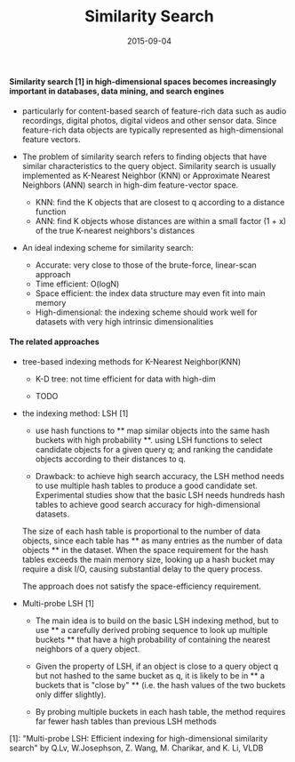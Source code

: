﻿---
layout: post
title: "Similarity Search"
date: 2015-09-04
categories: [technology, algorithms]
---
#### Similarity search [1] in high-dimensional spaces becomes increasingly important in databases, data mining, and search engines
   * particularly for content-based search of feature-rich data such as audio recordings, digital photos, digital videos and other sensor data.
   Since feature-rich data objects are typically represented as high-dimensional feature vectors.
   
   * The problem of similarity search refers to finding objects that have similar characteristics to the query object.
   Similarity search is usually implemented as K-Nearest Neighbor (KNN) or Approximate Nearest Neighbors (ANN) search in high-dim feature-vector space.
   
       +  KNN: find  the K objects that are closest to q according to a distance function
	   +  ANN: find K objects whose distances are within a small factor (1 + x) of the true K-nearest neighbors's distances
   
   * An ideal indexing scheme for similarity search:
       +   Accurate: very close to those of the brute-force, linear-scan approach
       +   Time efficient: O(logN)
       +   Space efficient: the index data structure may even fit into main memory
       +   High-dimensional:  the indexing scheme should work well for datasets with very high intrinsic dimensionalities

#### The related approaches
   *  tree-based indexing methods for K-Nearest Neighbor(KNN)
       +  K-D tree: not time efficient for data with high-dim
		
	   + TODO
        
   *  the indexing method: LSH	[1]
       +  use hash functions to ** map similar objects into the same hash buckets with high probability **.
	   using LSH functions to select candidate objects for a given query q;
	   and ranking the candidate objects according to their distances to q.
		
	   + Drawback: to achieve high search accuracy, the LSH method needs to use multiple hash tables to produce a good candidate set.
		Experimental studies show that the basic LSH needs hundreds hash tables to achieve good search accuracy for high-dimensional datasets.
		
		The size of each hash table is proportional to the number of data objects, since each table has ** as many entries as the number of data objects ** in the dataset. When the space requirement for the hash tables exceeds the main memory size, looking up a hash bucket may require a disk I/O, causing substantial delay to the query process.
		
		The approach does not satisfy the space-efficiency requirement.
		
   * Multi-probe LSH [1]
       + The main idea is to build on the basic LSH indexing method, but to use ** a carefully derived probing sequence to look up multiple buckets ** that have a high probability of containing the nearest neighbors of a query object.
		
	   + Given the property of LSH, if an object is close to a query object q but not hashed to the same bucket as q, it is likely to be in ** a buckets  that is "close by" ** (i.e. the hash values of the two buckets only differ slightly).
		
	   + By probing multiple buckets in each hash table, the method requires far fewer hash tables than previous LSH methods
        		


[1]: "Multi-probe LSH: Efficient indexing for high-dimensional similarity search" by Q.Lv, W.Josephson, Z. Wang, M. Charikar, and K. Li, VLDB 
